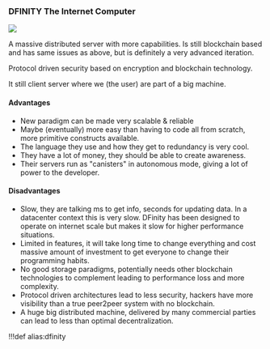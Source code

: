 
### DFINITY The Internet Computer

![](img/dfinity_internet_computer.jpg)

A massive distributed server with more capabilities. Is still blockchain based and has same issues as above, but is definitely a very advanced iteration.

Protocol driven security based on encryption and blockchain technology.

It still client server where we (the user) are part of a big machine.

#### Advantages

- New paradigm can be made very scalable & reliable
- Maybe (eventually) more easy than having to code all from scratch, more primitive constructs available.
- The language they use and how they get to redundancy is very cool.
- They have a lot of money, they should be able to create awareness.
- Their servers run as "canisters" in autonomous mode, giving a lot of power to the developer.

#### Disadvantages

- Slow, they are talking ms to get info, seconds for updating data. In a datacenter context this is very slow. DFinity has been designed to operate on internet scale but makes it slow for higher performance situations.
- Limited in features, it will take long time to change everything and cost massive amount of investment to get everyone to change their programming habits.
- No good storage paradigms, potentially needs other blockchain technologies to complement leading to performance loss and more complexity.
- Protocol driven architectures lead to less security, hackers have more visibility than a true peer2peer system with no blockchain.
- A huge big distributed machine, delivered by many commercial parties can lead to less than optimal decentralization.


!!!def alias:dfinity